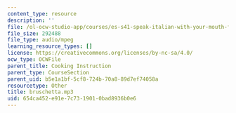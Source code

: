 ```yaml
---
content_type: resource
description: ''
file: /ol-ocw-studio-app/courses/es-s41-speak-italian-with-your-mouth-full-spring-2012/654ca452e91e7c7319010bad8936b0e6_bruschetta.mp3
file_size: 292488
file_type: audio/mpeg
learning_resource_types: []
license: https://creativecommons.org/licenses/by-nc-sa/4.0/
ocw_type: OCWFile
parent_title: Cooking Instruction
parent_type: CourseSection
parent_uid: b5e1a1bf-5cf8-724b-70a8-89d7ef74058a
resourcetype: Other
title: bruschetta.mp3
uid: 654ca452-e91e-7c73-1901-0bad8936b0e6
---
```

